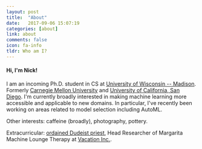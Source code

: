 ```yaml
---
layout: post
title:  "About"
date:   2017-09-06 15:07:19
categories: [about]
link: about
comments: false
icon: fa-info
tldr: Who am I?
---
```

#### Hi, I'm Nick!

I am an incoming Ph.D. student in CS at [University of Wisconsin -- Madison][wisc]. Formerly [Carnegie Mellon University][cmu] and [University of California, San Diego][ucsd]. I'm currently broadly interested in making machine learning more accessible and applicable to new domains. In particular, I've recently been working on areas related to model selection including AutoML. 

Other interests: caffeine (broadly), photography, pottery. 

Extracurricular: [ordained Dudeist priest][dude], Head Researcher of Margarita Machine Lounge Therapy at [Vacation Inc.][vacation]. 

<!--DnD class (homebrew rules): `Wizard/Bard/Cobbler` hybrid.  -->
<!--"`My key to dealing with stress is simple:` `just stay cool and stay focused.`" -Ashton Eaton (cheesy quote courtesy of the first Google search result for 'cool quotes').-->

<!-- Looking to be a more stealthy internetgoer? [Consider opting out of Google Analytics.][analytics] -->
<!--more-->

[ucsd]: https://ucsd.edu/
[cmu]: https://www.cmu.edu/
[wisc]: https://www.cs.wisc.edu
[vacation]: https://www.vacation.inc
[dude]: https://dudeism.com
[unifyid]: https://unify.id/
[amazonai]: https://aws.amazon.com/
[teradata]: http://www.teradata.com/
[cottrell]: http://cseweb.ucsd.edu/groups/guru/
[comeback]: https://the-comeback-community.appspot.com/
[dsc]: http://dsc.ucsd.edu/
[tesc]: http://tesc.ucsd.edu/
[ds3]: http://ds3.ucsd.edu/
[tbp]: http://tbp.ucsd.edu/
[contact]: /#contact
[NeurIPS]: http://papers.nips.cc/paper/7651-learning-from-discriminative-feature-feedback.pdf
[CRA]: https://cra.org/about/awards/outstanding-undergraduate-researcher-award/#2019
[analytics]: https://support.google.com/analytics/answer/181881?hl=en
